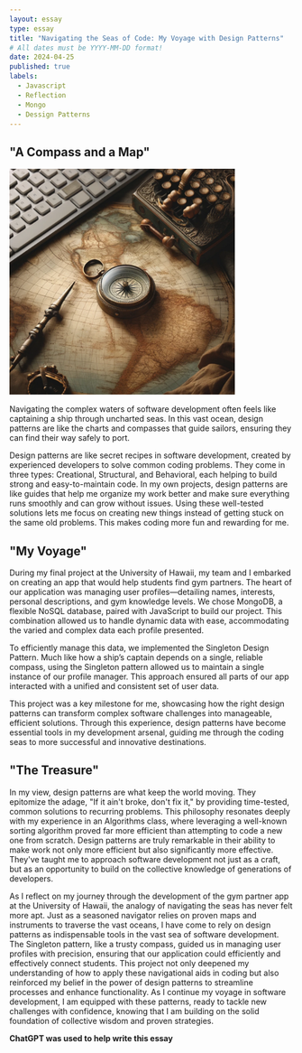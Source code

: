 ```yaml
---
layout: essay
type: essay
title: "Navigating the Seas of Code: My Voyage with Design Patterns"
# All dates must be YYYY-MM-DD format!
date: 2024-04-25
published: true
labels:
  - Javascript
  - Reflection
  - Mongo
  - Dessign Patterns
---
```


## "A Compass and a Map"

<img width="400px" 
     class="rounded float-start pe-4" 
     src="../img/navigating-the-seas.png" >

  Navigating the complex waters of software development often feels like captaining a ship through uncharted seas. In this vast ocean, design patterns are like the charts and compasses that guide sailors, ensuring they can find their way safely to port.

  Design patterns are like secret recipes in software development, created by experienced developers to solve common coding problems. They come in three types: Creational, Structural, and Behavioral, each helping to build strong and easy-to-maintain code. In my own projects, design patterns are like guides that help me organize my work better and make sure everything runs smoothly and can grow without issues. Using these well-tested solutions lets me focus on creating new things instead of getting stuck on the same old problems. This makes coding more fun and rewarding for me.

## "My Voyage" 

  During my final project at the University of Hawaii, my team and I embarked on creating an app that would help students find gym partners. The heart of our application was managing user profiles—detailing names, interests, personal descriptions, and gym knowledge levels. We chose MongoDB, a flexible NoSQL database, paired with JavaScript to build our project. This combination allowed us to handle dynamic data with ease, accommodating the varied and complex data each profile presented.

  To efficiently manage this data, we implemented the Singleton Design Pattern. Much like how a ship’s captain depends on a single, reliable compass, using the Singleton pattern allowed us to maintain a single instance of our profile manager. This approach ensured all parts of our app interacted with a unified and consistent set of user data.

  This project was a key milestone for me, showcasing how the right design patterns can transform complex software challenges into manageable, efficient solutions. Through this experience, design patterns have become essential tools in my development arsenal, guiding me through the coding seas to more successful and innovative destinations.

## "The Treasure"
  
  In my view, design patterns are what keep the world moving. They epitomize the adage, "If it ain't broke, don't fix it," by providing time-tested, common solutions to recurring problems. This philosophy resonates deeply with my experience in an Algorithms class, where leveraging a well-known sorting algorithm proved far more efficient than attempting to code a new one from scratch. Design patterns are truly remarkable in their ability to make work not only more efficient but also significantly more effective. They've taught me to approach software development not just as a craft, but as an opportunity to build on the collective knowledge of generations of developers.

  As I reflect on my journey through the development of the gym partner app at the University of Hawaii, the analogy of navigating the seas has never felt more apt. Just as a seasoned navigator relies on proven maps and instruments to traverse the vast oceans, I have come to rely on design patterns as indispensable tools in the vast sea of software development. The Singleton pattern, like a trusty compass, guided us in managing user profiles with precision, ensuring that our application could efficiently and effectively connect students. This project not only deepened my understanding of how to apply these navigational aids in coding but also reinforced my belief in the power of design patterns to streamline processes and enhance functionality. As I continue my voyage in software development, I am equipped with these patterns, ready to tackle new challenges with confidence, knowing that I am building on the solid foundation of collective wisdom and proven strategies.


__ChatGPT was used to help write this essay__

  
